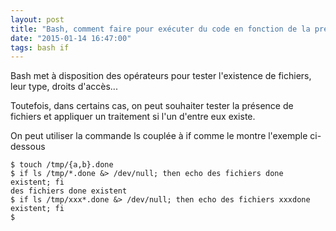 ```yaml
---
layout: post
title: "Bash, comment faire pour exécuter du code en fonction de la présence de fichier*s*"
date: "2015-01-14 16:47:00"
tags: bash if
---
```

Bash met à disposition des opérateurs pour tester l'existence de fichiers, leur type, droits d'accès...

Toutefois, dans certains cas, on peut souhaiter tester la présence de fichiers et appliquer un traitement si l'un d'entre eux existe.

On peut utiliser la commande ls couplée à if comme le montre l'exemple ci-dessous


```
$ touch /tmp/{a,b}.done
$ if ls /tmp/*.done &> /dev/null; then echo des fichiers done existent; fi 
des fichiers done existent
$ if ls /tmp/xxx*.done &> /dev/null; then echo des fichiers xxxdone existent; fi 
$
```
